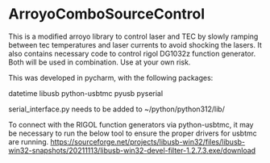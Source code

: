 # ArroyoComboSourceControl
This is a modified arroyo library to control laser and TEC by slowly ramping between tec temperatures and laser currents to avoid shocking the lasers. It also contains necessary code to control rigol DG1032z function generator. Both will be used in combination. Use at your own risk.

This was developed in pycharm, with the following packages:

datetime
libusb
python-usbtmc
pyusb
pyserial

serial_interface.py needs to be added to ~/python/python312/lib/

To connect with the RIGOL function generators via python-usbtmc, it may be necessary to run the below tool to ensure the proper drivers for usbtmc are running.
https://sourceforge.net/projects/libusb-win32/files/libusb-win32-snapshots/20211113/libusb-win32-devel-filter-1.2.7.3.exe/download

